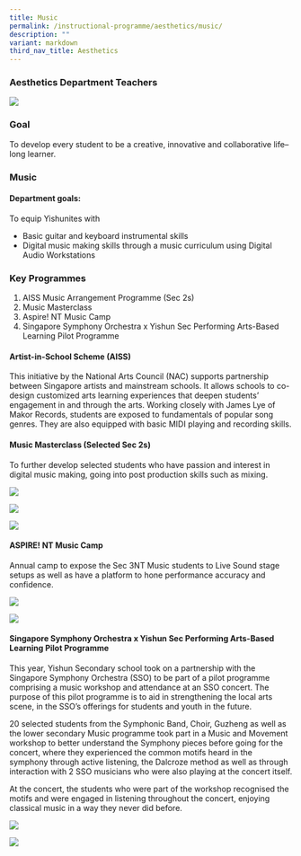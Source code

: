 ```yaml
---
title: Music
permalink: /instructional-programme/aesthetics/music/
description: ""
variant: markdown
third_nav_title: Aesthetics
---
```

### Aesthetics Department Teachers

![](/images/IP/Aesthetics/aesthetics_2023.jpg)

### Goal
To develop every student to be a creative, innovative and collaborative life–long learner.


### Music

#### Department goals:

To equip Yishunites with
* Basic guitar and keyboard instrumental skills
* Digital music making skills through a music curriculum using Digital Audio Workstations


### Key Programmes

1. AISS Music Arrangement Programme (Sec 2s)
2. Music Masterclass
3. Aspire! NT Music Camp
4. Singapore Symphony Orchestra x Yishun Sec Performing Arts-Based Learning Pilot Programme

#### Artist-in-School Scheme (AISS)

This initiative by the National Arts Council (NAC) supports partnership between Singapore artists and mainstream schools. It allows schools to co-design customized arts learning experiences that deepen students’ engagement in and through the arts. Working closely with James Lye of Makor Records, students are exposed to fundamentals of popular song genres. They are also equipped with basic MIDI playing and recording skills.

#### Music Masterclass (Selected Sec 2s)

To further develop selected students who have passion and interest in digital music making, going into post production skills such as mixing.

![](/images/IP/Aesthetics/music%20masterclass%20photo%201.jpg)

![](/images/IP/Aesthetics/eugene%20bakers%20in%20space%20photo%202.jpg)

![](/images/IP/Aesthetics/2%20rs%20with%20eugene%20bakers%20in%20space%20photo%203.jpg)


#### ASPIRE! NT Music Camp

Annual camp to expose the Sec 3NT Music students to Live Sound stage setups as well as have a platform to hone performance accuracy and confidence.

![](/images/IP/Aesthetics/aspire%20nt%20music%20camp%20photo%204.jpg)

![](/images/IP/Aesthetics/aspire%20nt%20music%20camp%202%20photo%205.jpg)


#### Singapore Symphony Orchestra x Yishun Sec Performing Arts-Based Learning Pilot Programme

This year, Yishun Secondary school took on a partnership with the Singapore Symphony Orchestra (SSO) to be part of a pilot programme comprising a music workshop and attendance at an SSO concert. The purpose of this pilot programme is to aid in strengthening the local arts scene, in the SSO’s offerings for students and youth in the future.

20 selected students from the Symphonic Band, Choir, Guzheng as well as the lower secondary Music programme took part in a Music and Movement workshop to better understand the Symphony pieces before going for the concert, where they experienced the common motifs heard in the symphony through active listening, the Dalcroze method as well as through interaction with 2 SSO musicians who were also playing at the concert itself.

At the concert, the students who were part of the workshop recognised the motifs and were engaged in listening throughout the concert, enjoying classical music in a way they never did before.

![](/images/IP/Aesthetics/selected%20students%20in%20pre-workshop%20photo%206.jpg)

![](/images/IP/Aesthetics/sso%20x%20yss%20pilot%20pabl%20programme%20photo%207.jpg)